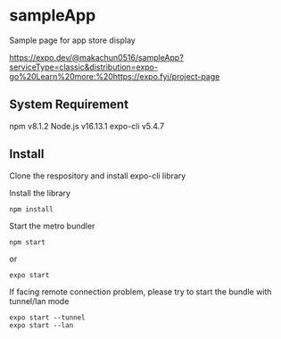 # sampleApp

Sample page for app store display

https://expo.dev/@makachun0516/sampleApp?serviceType=classic&distribution=expo-go%20Learn%20more:%20https://expo.fyi/project-page

## System Requirement
npm v8.1.2
Node.js v16.13.1
expo-cli v5.4.7

## Install
Clone the respository and install expo-cli library

Install the library
```
npm install
```
Start the metro bundler
```
npm start
```
or
```
expo start
```

If facing remote connection problem, please try to start the bundle with tunnel/lan mode
```
expo start --tunnel
expo start --lan
```
